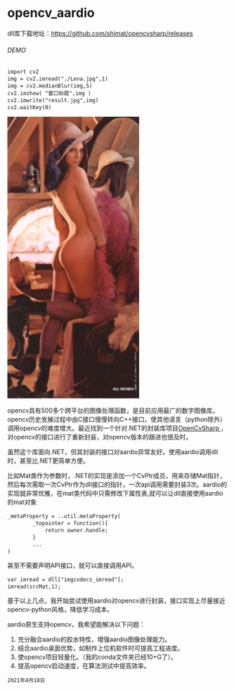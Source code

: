 # opencv_aardio
dll库下载地址：https://github.com/shimat/opencvsharp/releases

###### DEMO
```
import cv2
img = cv2.imread("./Lena.jpg",1)
img = cv2.medianBlur(img,5)
cv2.imshow( "窗口标题",img )
cv2.imwrite("result.jpg",img)
cv2.waitKey(0)
```

![](./result.jpg)

opencv具有500多个跨平台的图像处理函数，是目前应用最广的数字图像库。opencv历史发展过程中由C接口慢慢转向C++接口，使其他语言（python除外）调用opencv的难度增大。最近找到一个针对.NET的封装库项目[OpenCvSharp ](https://github.com/shimat/opencvsharp) ，对opencv的接口进行了重新封装，对opencv版本的跟进也很及时。

虽然这个库面向.NET，但其封装的接口对aardio异常友好。使用aardio调用dll时，甚至比.NET更简单方便。

比如Mat类作为参数时，.NET的实现是添加一个CvPtr成员，用来存储Mat指针，然后每次需取一次CvPtr作为dll接口的指针，一次api调用需要封装3次。aardio的实现就非常优雅，在mat类代码中只需修改下属性表,就可以让dll直接使用aardio的mat对象

```
_metaProperty = ..util.metaProperty(
		_topointer = function(){
			return owner.handle; 
		}
		...
)		
```

甚至不需要声明API接口，就可以直接调用API。

```
var imread = dll["imgcodecs_imread"];
imread(srcMat,1);
```

基于以上几点，我开始尝试使用aardio对opencv进行封装，接口实现上尽量接近opencv-python风格，降低学习成本。

aardio原生支持opencv，我希望能解决以下问题：

1. 充分融合aardio的胶水特性，增强aardio图像处理能力。
2. 结合aardio桌面优势，如制作上位机软件时可提高工程进度。
3. 使opencv项目轻量化。（我的conda文件夹已经10+G了）。
4. 提高opencv启动速度，在算法测试中提高效率。

`2021年4月18日`

